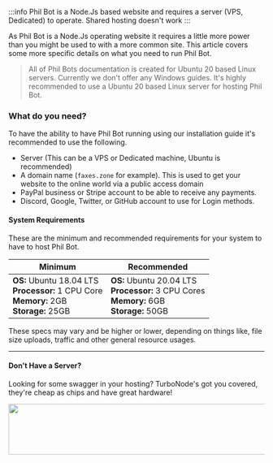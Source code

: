 :::info
Phil Bot is a Node.Js based website and requires a server (VPS, Dedicated) to operate. Shared hosting doesn't work
:::

As Phil Bot is a Node.Js operating website it requires a little more power than you might be used to with a more common site. This article covers some more specific details on what you need to run Phil Bot.


> All of Phil Bots documentation is created for Ubuntu 20 based Linux servers. Currently we don't offer any Windows guides. It's highly recommended to use a Ubuntu 20 based Linux server for hosting Phil Bot.


### What do you need?

To have the ability to have Phil Bot running using our installation guide it's recommended to use the following.

- Server (This can be a VPS or Dedicated machine, Ubuntu is recommended)
- A domain name (`faxes.zone` for example). This is used to get your website to the online world via a public access domain
- PayPal business or Stripe account to be able to receive any payments.
- Discord, Google, Twitter, or GitHub account to use for Login methods.

#### System Requirements

These are the minimum and recommended requirements for your system to have to host Phil Bot.

| Minimum                                                              | Recommended                                                            |
|----------------------------------------------------------------------|------------------------------------------------------------------------|
| **OS:** Ubuntu 18.04 LTS <br>**Processor:** 1 CPU Core <br>**Memory:** 2GB <br>**Storage:** 25GB | **OS:** Ubuntu 20.04 LTS <br>**Processor:** 3 CPU Cores <br>**Memory:** 6GB <br>**Storage:** 50GB |

These specs may vary and be higher or lower, depending on things like, file size uploads, traffic and other general resource usages.


---

#### Don't Have a Server?

Looking for some swagger in your hosting? TurboNode's got you covered, they're cheap as chips and have great hardware!

<a href="https://infusionpeakhosting.com" target="_blank"><img src="https://cdn.projectphil.co.uk/1155551194337521726/OnKB3X.gif" border="0" alt="" width="740" height="100"/></a>
